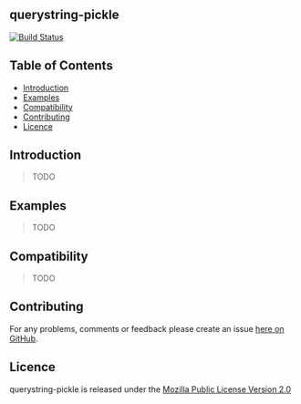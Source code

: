 ## querystring-pickle

[![Build Status](https://secure.travis-ci.org/brendanhay/querystring-pickle.png)](http://travis-ci.org/brendanhay/querystring-pickle)


## Table of Contents

* [Introduction](#introduction)
* [Examples](#examples)
* [Compatibility](#compatibility)
* [Contributing](#contributing)
* [Licence](#licence)


## Introduction

> TODO


## Examples

> TODO


## Compatibility

> TODO


## Contributing

For any problems, comments or feedback please create an issue [here on GitHub](github.com/brendanhay/querystring-pickle/issues).


## Licence

querystring-pickle is released under the [Mozilla Public License Version 2.0](http://www.mozilla.org/MPL/)
